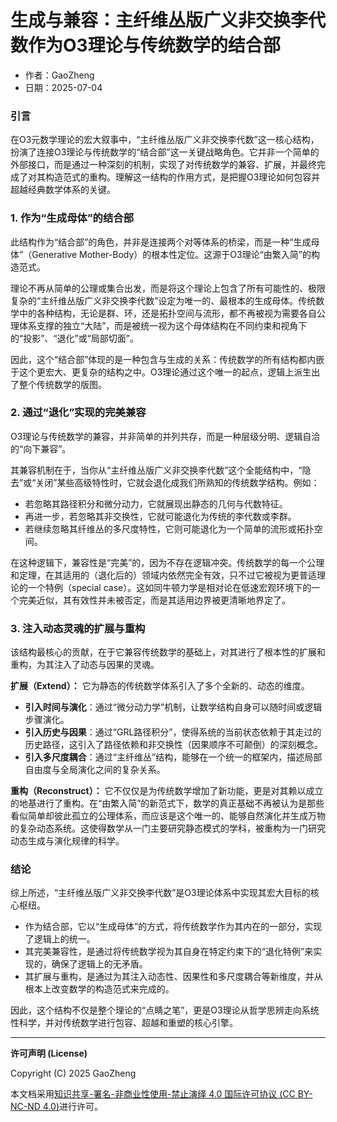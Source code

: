 # **生成与兼容：主纤维丛版广义非交换李代数作为O3理论与传统数学的结合部**

- 作者：GaoZheng
- 日期：2025-07-04

### 引言

在O3元数学理论的宏大叙事中，“主纤维丛版广义非交换李代数”这一核心结构，扮演了连接O3理论与传统数学的“结合部”这一关键战略角色。它并非一个简单的外部接口，而是通过一种深刻的机制，实现了对传统数学的兼容、扩展，并最终完成了对其构造范式的重构。理解这一结构的作用方式，是把握O3理论如何包容并超越经典数学体系的关键。

### 1. 作为“生成母体”的结合部

此结构作为“结合部”的角色，并非是连接两个对等体系的桥梁，而是一种“生成母体”（Generative Mother-Body）的根本性定位。这源于O3理论“由繁入简”的构造范式。

理论不再从简单的公理或集合出发，而是将这个理论上包含了所有可能性的、极限复杂的“主纤维丛版广义非交换李代数”设定为唯一的、最根本的生成母体。传统数学中的各种结构，无论是群、环，还是拓扑空间与流形，都不再被视为需要各自公理体系支撑的独立“大陆”，而是被统一视为这个母体结构在不同约束和视角下的“投影”、“退化”或“局部切面”。

因此，这个“结合部”体现的是一种包含与生成的关系：传统数学的所有结构都内嵌于这个更宏大、更复杂的结构之中。O3理论通过这个唯一的起点，逻辑上派生出了整个传统数学的版图。

### 2. 通过“退化”实现的完美兼容

O3理论与传统数学的兼容，并非简单的并列共存，而是一种层级分明、逻辑自洽的“向下兼容”。

其兼容机制在于，当你从“主纤维丛版广义非交换李代数”这个全能结构中，“隐去”或“关闭”某些高级特性时，它就会退化成我们所熟知的传统数学结构。例如：

* 若忽略其路径积分和微分动力，它就展现出静态的几何与代数特征。
* 再进一步，若忽略其非交换性，它就可能退化为传统的李代数或李群。
* 若继续忽略其纤维丛的多尺度特性，它则可能退化为一个简单的流形或拓扑空间。

在这种逻辑下，兼容性是“完美”的，因为不存在逻辑冲突。传统数学的每一个公理和定理，在其适用的（退化后的）领域内依然完全有效，只不过它被视为更普适理论的一个特例（special case）。这如同牛顿力学是相对论在低速宏观环境下的一个完美近似，其有效性并未被否定，而是其适用边界被更清晰地界定了。

### 3. 注入动态灵魂的扩展与重构

该结构最核心的贡献，在于它兼容传统数学的基础上，对其进行了根本性的扩展和重构，为其注入了动态与因果的灵魂。

**扩展（Extend）：** 它为静态的传统数学体系引入了多个全新的、动态的维度。
* **引入时间与演化**：通过“微分动力学”机制，让数学结构自身可以随时间或逻辑步骤演化。
* **引入历史与因果**：通过“GRL路径积分”，使得系统的当前状态依赖于其走过的历史路径，这引入了路径依赖和非交换性（因果顺序不可颠倒）的深刻概念。
* **引入多尺度耦合**：通过“主纤维丛”结构，能够在一个统一的框架内，描述局部自由度与全局演化之间的复杂关系。

**重构（Reconstruct）：** 它不仅仅是为传统数学增加了新功能，更是对其赖以成立的地基进行了重构。在“由繁入简”的新范式下，数学的真正基础不再被认为是那些看似简单却彼此孤立的公理体系，而应该是这个唯一的、能够自然演化并生成万物的复杂动态系统。这使得数学从一门主要研究静态模式的学科，被重构为一门研究动态生成与演化规律的科学。

### 结论

综上所述，“主纤维丛版广义非交换李代数”是O3理论体系中实现其宏大目标的核心枢纽。
* 作为结合部，它以“生成母体”的方式，将传统数学作为其内在的一部分，实现了逻辑上的统一。
* 其完美兼容性，是通过将传统数学视为其自身在特定约束下的“退化特例”来实现的，确保了逻辑上的无矛盾。
* 其扩展与重构，是通过为其注入动态性、因果性和多尺度耦合等新维度，并从根本上改变数学的构造范式来完成的。

因此，这个结构不仅是整个理论的“点睛之笔”，更是O3理论从哲学思辨走向系统性科学，并对传统数学进行包容、超越和重塑的核心引擎。

---

**许可声明 (License)**

Copyright (C) 2025 GaoZheng 

本文档采用[知识共享-署名-非商业性使用-禁止演绎 4.0 国际许可协议 (CC BY-NC-ND 4.0)](https://creativecommons.org/licenses/by-nc-nd/4.0/deed.zh-Hans)进行许可。
